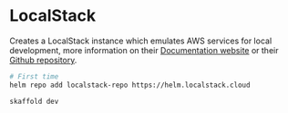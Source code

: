 # LocalStack

Creates a LocalStack instance which emulates AWS services for local development, more information on their [Documentation website](https://docs.localstack.cloud/getting-started/) or their [Github repository](https://github.com/localstack/localstack).

```sh
# First time
helm repo add localstack-repo https://helm.localstack.cloud
```

```sh
skaffold dev
```